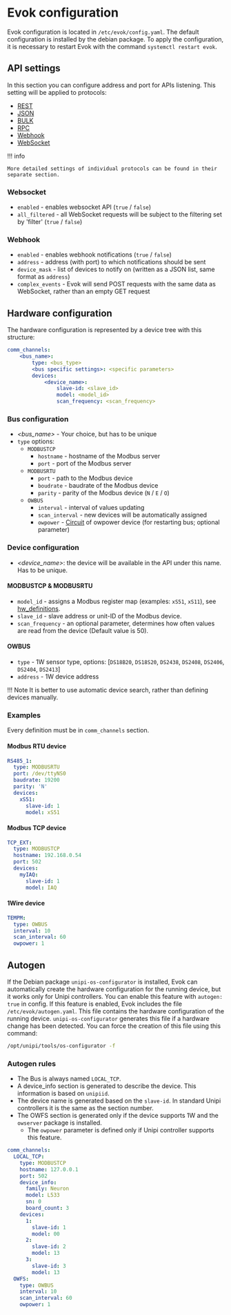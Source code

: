 # Evok configuration

Evok configuration is located in `/etc/evok/config.yaml`. The default configuration is installed by the debian package. To apply the configuration, it is necessary to restart Evok with the command `systemctl restart evok`.

## API settings

In this section you can configure address and port for APIs listening. This setting will be applied to protocols:

- [REST](../apis/rest.md)
- [JSON](../apis/json.md)
- [BULK](../apis/bulk.md)
- [RPC](../apis/rpc.md)
- [Webhook](../apis/webhook.md)
- [WebSocket](../apis/websocket.md)

!!! info

    More detailed settings of individual protocols can be found in their separate section.

### Websocket

- `enabled` - enables websocket API (`true` / `false`)
- `all_filtered` - all WebSocket requests will be subject to the filtering set by 'filter' (`true` / `false`)

### Webhook

- `enabled` - enables webhook notifications (`true` / `false`)
- `address` - address (with port) to which notifications should be sent
- `device_mask` - list of devices to notify on (written as a JSON list, same format as `address`)
- `complex_events` - Evok will send POST requests with the same data as WebSocket, rather than an empty GET request

## Hardware configuration

The hardware configuration is represented by a device tree with this structure:

```yaml
comm_channels:
    <bus_name>:
        type: <bus_type>
        <bus specific settings>: <specific parameters>
        devices:
            <device_name>:
                slave-id: <slave_id>
                model: <model_id>
                scan_frequency: <scan_frequency>
```

### Bus configuration

- *<bus_name\>* - Your choice, but has to be unique
- `type` options:
    - `MODBUSTCP`
        - `hostname` - hostname of the Modbus server
        - `port` - port of the Modbus server
    - `MODBUSRTU`
        - `port` - path to the Modbus device
        - `boudrate` - baudrate of the Modbus device
        - `parity` - parity of the Modbus device (`N` / `E` / `O`)
    - `OWBUS`
        - `interval` - interval of values updating
        - `scan_interval` - new devices will be automatically assigned
        - `owpower` - [Circuit](../circuit.md) of owpower device (for restarting bus; optional parameter)

### Device configuration

- *<device_name\>*: the device will be available in the API under this name. Has to be unique.

#### MODBUSTCP & MODBUSRTU

- `model_id` - assigns a Modbus register map (examples: `xS51`, `xS11`), see [hw_definitions](./hw_definitions.md).
- `slave_id` - slave address or unit-ID of the Modbus device.
- `scan_frequency` - an optional parameter, determines how often values are read from the device (Default value is 50).

#### OWBUS

- `type` - 1W sensor type, options: [`DS18B20`, `DS18S20`, `DS2438`, `DS2408`, `DS2406`, `DS2404`, `DS2413`]
- `address` - 1W device address

!!! Note
    It is better to use automatic device search, rather than defining devices manually.

### Examples

Every definition must be in `comm_channels` section.

#### Modbus RTU device

```yaml title="xS51 on /dev/ttyNS0"
RS485_1:
  type: MODBUSRTU
  port: /dev/ttyNS0
  baudrate: 19200
  parity: 'N'
  devices:
    xS51:
      slave-id: 1
      model: xS51
```

#### Modbus TCP device

```yaml title="IAQ on TCP"
TCP_EXT:
  type: MODBUSTCP
  hostname: 192.168.0.54
  port: 502
  devices:
    myIAQ:
      slave-id: 1
      model: IAQ
```

#### 1Wire device

```yaml title="1W thermometer"
TEMPM:
  type: OWBUS
  interval: 10
  scan_interval: 60
  owpower: 1
```

## Autogen

If the Debian package `unipi-os-configurator` is installed,
Evok can automatically create the hardware configuration for the running device,
but it works only for Unipi controllers.
You can enable this feature with `autogen: true` in config.
If this feature is enabled, Evok includes the file `/etc/evok/autogen.yaml`.
This file contains the hardware configuration of the running device.
`unipi-os-configurator` generates this file if a hardware change has been detected.
You can force the creation of this file using this command:

```bash
/opt/unipi/tools/os-configurator -f
```

### Autogen rules
 - The Bus is always named `LOCAL_TCP`.
 - A device_info section is generated to describe the device. This information is based on `unipiid`.
 - The device name is generated based on the `slave-id`. In standard Unipi controllers it is the same as the section number.
 - The OWFS section is generated only if the device supports 1W and the `owserver` package is installed.
   - The `owpower` parameter is defined only if Unipi controller supports this feature.

```yaml title="Autogen example"
comm_channels:
  LOCAL_TCP:
    type: MODBUSTCP
    hostname: 127.0.0.1
    port: 502
    device_info:
      family: Neuron
      model: L533
      sn: 0
      board_count: 3
    devices:
      1:
        slave-id: 1
        model: 00
      2:
        slave-id: 2
        model: 13
      3:
        slave-id: 3
        model: 13
  OWFS:
    type: OWBUS
    interval: 10
    scan_interval: 60
    owpower: 1
```
